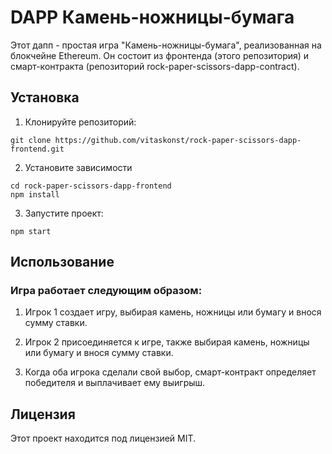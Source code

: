 # DAPP Камень-ножницы-бумага

Этот дапп - простая игра "Камень-ножницы-бумага", реализованная на блокчейне Ethereum. Он состоит из фронтенда (этого репозитория) и смарт-контракта (репозиторий rock-paper-scissors-dapp-contract).

## Установка

1. Клонируйте репозиторий:

```
git clone https://github.com/vitaskonst/rock-paper-scissors-dapp-frontend.git
```

2. Установите зависимости

```
cd rock-paper-scissors-dapp-frontend
npm install
```

3. Запустите проект:

```
npm start
```

## Использование

### Игра работает следующим образом:

1. Игрок 1 создает игру, выбирая камень, ножницы или бумагу и внося сумму ставки.

2. Игрок 2 присоединяется к игре, также выбирая камень, ножницы или бумагу и внося сумму ставки.

3. Когда оба игрока сделали свой выбор, смарт-контракт определяет победителя и выплачивает ему выигрыш.

## Лицензия

Этот проект находится под лицензией MIT.

